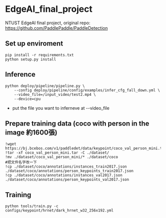 # EdgeAI_final_project
NTUST EdgeAI final project, original repo: https://github.com/PaddlePaddle/PaddleDetection

## Set up enviroment
```
pip install -r requirements.txt
python setup.py install
```

## Inference
```
python deploy/pipeline/pipeline.py \
    --config deploy/pipeline/config/examples/infer_cfg_fall_down.yml \
    --video_file=/input_video/test2.mp4 \
    --device=cpu
```
* put the file you want to inferneve at --video_file

## Prepare training data (coco with person in the image 約1600張)
```
!wget https://bj.bcebos.com/v1/paddledet/data/keypoint/coco_val_person_mini.tar
!tar -xf coco_val_person_mini.tar -C ./dataset/
!mv ./dataset/coco_val_person_mini/* ./dataset/coco
#把文件名字改一下
!cp ./dataset/coco/annotations/instances_train2017.json ./dataset/coco/annotations/person_keypoints_train2017.json
!cp ./dataset/coco/annotations/instances_val2017.json ./dataset/coco/annotations/person_keypoints_val2017.json
```
## Training
```
python tools/train.py -c configs/keypoint/hrnet/dark_hrnet_w32_256x192.yml
```